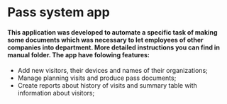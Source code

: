 # Pass system app 
#### This application was developed to automate a specific task of making some documents which was necessary to let employees of other companies into department. More detailed instructions you can find in manual folder. The app have folowing features:
+ Add new visitors, their devices and names of their organizations;
+ Manage planning visits and produce pass documents;
+ Create reports about history of visits and summary table with information about visitors;
